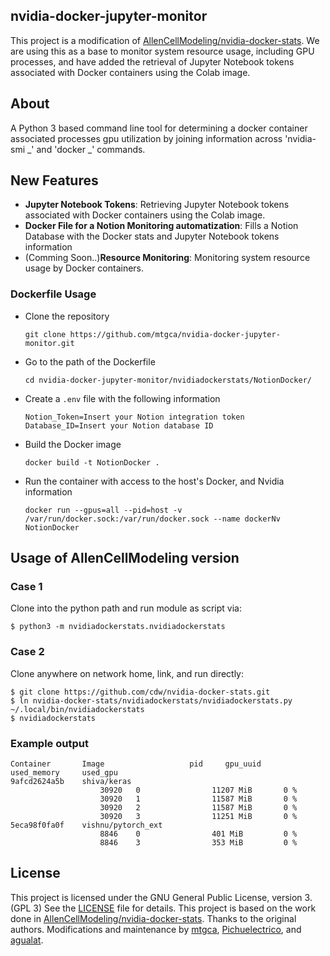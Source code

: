## nvidia-docker-jupyter-monitor

This project is a modification of [AllenCellModeling/nvidia-docker-stats](https://github.com/AllenCellModeling/nvidia-docker-stats.git). We are using this as a base to monitor system resource usage, including GPU processes, and have added the retrieval of Jupyter Notebook tokens associated with Docker containers using the Colab image.

## About

A Python 3 based command line tool for determining a docker container associated processes gpu utilization by joining information across 'nvidia-smi _' and 'docker _' commands.

## New Features

- **Jupyter Notebook Tokens**: Retrieving Jupyter Notebook tokens associated with Docker containers using the Colab image.
- **Docker File for a Notion Monitoring automatization**: Fills a Notion Database with the Docker stats and Jupyter Notebook tokens information
- (Comming Soon..)**Resource Monitoring**: Monitoring system resource usage by Docker containers.

### Dockerfile Usage

- Clone the repository
  ```
  git clone https://github.com/mtgca/nvidia-docker-jupyter-monitor.git
  ```
- Go to the path of the Dockerfile
  ```
  cd nvidia-docker-jupyter-monitor/nvidiadockerstats/NotionDocker/
  ```
- Create a `.env` file with the following information
  ```
  Notion_Token=Insert your Notion integration token
  Database_ID=Insert your Notion database ID
  ```
- Build the Docker image
  ```
  docker build -t NotionDocker .
  ```
- Run the container with access to the host's Docker, and Nvidia information
  ```
  docker run --gpus=all --pid=host -v /var/run/docker.sock:/var/run/docker.sock --name dockerNv NotionDocker
  ```

## Usage of AllenCellModeling version

### Case 1

Clone into the python path and run module as script via:

```
$ python3 -m nvidiadockerstats.nvidiadockerstats
```

### Case 2

Clone anywhere on network home, link, and run directly:

```
$ git clone https://github.com/cdw/nvidia-docker-stats.git
$ ln nvidia-docker-stats/nvidiadockerstats/nvidiadockerstats.py ~/.local/bin/nvidiadockerstats
$ nvidiadockerstats
```

### Example output

```
Container       Image                   pid     gpu_uuid        used_memory     used_gpu
9afcd2624a5b    shiva/keras
					30920   0                11207 MiB       0 %
					30920   1                11587 MiB       0 %
					30920   2                11587 MiB       0 %
					30920   3                11251 MiB       0 %
5eca98f0fa0f    vishnu/pytorch_ext
					8846    0                401 MiB         0 %
					8846    3                353 MiB         0 %
```

## License

This project is licensed under the GNU General Public License, version 3.(GPL 3) See the [LICENSE](./LICENSE) file for details.
This project is based on the work done in [AllenCellModeling/nvidia-docker-stats](https://github.com/AllenCellModeling/nvidia-docker-stats.git).
Thanks to the original authors.
Modifications and maintenance by [mtgca](https://github.com/mtgca), [Pichuelectrico](https://github.com/Pichuelectrico), and [agualat](https://github.com/agualat).
